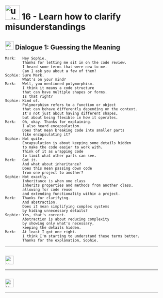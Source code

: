 # <img width="48" height="48" src="https://img.icons8.com/emoji/48/united-kingdom-emoji.png" alt="united-kingdom-emoji"/> 16 - Learn how to clarify misunderstandings

## <img width="28" height="28" src="https://img.icons8.com/emoji/28/united-kingdom-emoji.png" alt="united-kingdom-emoji"/> Dialogue 1: Guessing the Meaning

```
Mark:   Hey Sophie.
        Thanks for letting me sit in on the code review.
        I heard some terms that were new to me.
        Can I ask you about a few of them?
Sophie: Sure Mark.
        What's on your mind?
Mark:   Well, you mentioned polymorphism.
        I think it means a code structure
        that can have multiple shapes or forms.
        Is that right?
Sophie: Kind of.
        Polymorphism refers to a function or object
        that can behave differently depending on the context.
        It's not just about having different shapes,
        but about being flexible in how it operates.
Mark:   Oh, okay. Thanks for explaining.
        I also heard encapsulation.
        Does that mean breaking code into smaller parts
        like encapsulating it?
Sophie: Not quite.
        Encapsulation is about keeping some details hidden
        to make the code easier to work with.
        Think of it as wrapping code
        to limit what other parts can see.
Mark:   Got it.
        And what about inheritance?
        Does this mean passing down code
        from one project to another?
Sophie: Not exactly.
        Inheritance is when one class
        inherits properties and methods from another class,
        allowing for code reuse
        and extending functionality within a project.
Mark:   Thanks for clarifying.
        And abstraction.
        Does it mean simplifying complex systems
        by hiding unnecessary details?
Sophie: Yes, that's correct.
        Abstraction is about reducing complexity
        by showing only what's necessary,
        keeping the details hidden.
Mark:   At least I got one right.
        I think I'm starting to understand these terms better.
        Thanks for the explanation, Sophie.
```


---

## <img width="28" height="28" src="https://img.icons8.com/emoji/28/united-kingdom-emoji.png" alt="united-kingdom-emoji"/>

---

## <img width="28" height="28" src="https://img.icons8.com/emoji/28/united-kingdom-emoji.png" alt="united-kingdom-emoji"/>

---
